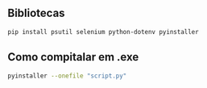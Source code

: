 ## Bibliotecas
```bash
pip install psutil selenium python-dotenv pyinstaller
```
## Como compitalar em .exe
```bash
pyinstaller --onefile "script.py"
```
